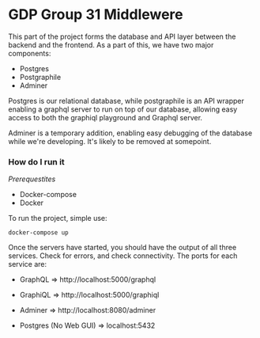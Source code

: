 # GDP Group 31 Middlewere

This part of the project forms the database and API layer between the backend and the frontend. As a part of this, we have two major components:
- Postgres
- Postgraphile
- Adminer

Postgres is our relational database, while postgraphile is an API wrapper enabling a graphql server to run on top of our database, allowing easy access to both the graphiql playground and Graphql server. 

Adminer is a temporary addition, enabling easy debugging of the database while we're developing. It's likely to be removed at somepoint.

### How do I run it

*Prerequestites* 
- Docker-compose
- Docker

To run the project, simple use:

`docker-compose up`

Once the servers have started, you should have the output of all three services. Check for errors, and check connectivity. The ports for each service are:

- GraphQL => http://localhost:5000/graphql

- GraphiQL => http://localhost:5000/graphiql

- Adminer => http://localhost:8080/adminer

- Postgres (No Web GUI) => localhost:5432

